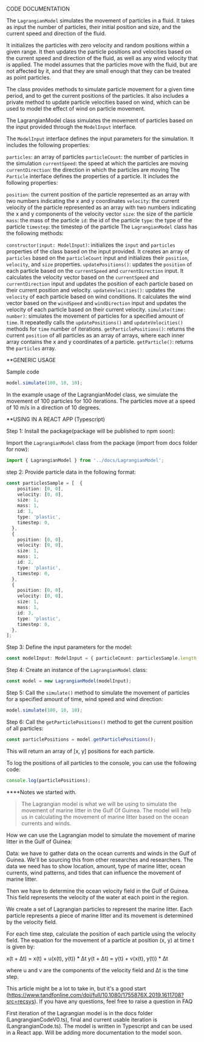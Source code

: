 CODE DOCUMENTATION

The `LagrangianModel` simulates the movement of particles in a fluid. It takes as input the number of particles, their initial position and size, and the current speed and direction of the fluid.

It initializes the particles with zero velocity and random positions within a given range. It then updates the particle positions and velocities based on the current speed and direction of the fluid, as well as any wind velocity that is applied. The model assumes that the particles move with the fluid, but are not affected by it, and that they are small enough that they can be treated as point particles.

The class provides methods to simulate particle movement for a given time period, and to get the current positions of the particles. It also includes a private method to update particle velocities based on wind, which can be used to model the effect of wind on particle movement.

The LagrangianModel class simulates the movement of particles based on the input provided through the `ModelInput` interface.

The `ModelInput` interface defines the input parameters for the simulation. It includes the following properties:

`particles`: an array of particles
`particleCount`: the number of particles in the simulation
`currentSpeed`: the speed at which the particles are moving
`currentDirection`: the direction in which the particles are moving
The `Particle` interface defines the properties of a particle. It includes the following properties:

`position`: the current position of the particle represented as an array with two numbers indicating the x and y coordinates
`velocity`: the current velocity of the particle represented as an array with two numbers indicating the x and y components of the velocity vector
`size`: the size of the particle
`mass`: the mass of the particle
`id`: the id of the particle
`type`: the type of the particle
`timestep`: the timestep of the particle
The `LagrangianModel` class has the following methods:

`constructor(input: ModelInput)`: initializes the `input` and `particles` properties of the class based on the input provided. It creates an array of `particles` based on the `particleCount` input and initializes their `position`, `velocity`, and `size` properties.
`updatePositions()`: updates the `position` of each particle based on the `currentSpeed` and `currentDirection` input. It calculates the velocity vector based on the `currentSpeed` and `currentDirection` input and updates the position of each particle based on their current position and velocity.
`updateVelocities()`: updates the `velocity` of each particle based on wind conditions. It calculates the wind vector based on the `windSpeed` and `windDirection` input and updates the velocity of each particle based on their current velocity.
`simulate(time: number)`: simulates the movement of particles for a specified amount of `time`. It repeatedly calls the `updatePositions()` and `updateVelocities()` methods for `time` number of iterations.
`getParticlePositions()`: returns the current `position` of all particles as an array of arrays, where each inner array contains the x and y coordinates of a particle.
`getParticle()`: returns the `particles` array. 



**GENERIC USAGE

Sample code
```Typescript
model.simulate(100, 10, 10);

```

In the example usage of the LagrangianModel class, we simulate the movement of 100 particles for 100 iterations. The particles move at a speed of 10 m/s in a direction of 10 degrees.

**USING IN A REACT APP (Typescript)

Step 1: 
Install the package(package will be published to npm soon):

Import the `LagrangianModel` class from the package (import from docs folder for now):

```Typescript
import { LagrangianModel } from '../docs/LagrangianModel';

```
step 2:
Provide particle data in the following format:
```TypeScript
const particlesSample = [  {
    position: [0, 0],
    velocity: [0, 0],
    size: 1,
    mass: 1,
    id: 1,
    type: 'plastic',
    timestep: 0,
  },
  {
    position: [0, 0],
    velocity: [0, 0],
    size: 1,
    mass: 1,
    id: 2,
    type: 'plastic',
    timestep: 0,
  },
  {
    position: [0, 0],
    velocity: [0, 0],
    size: 1,
    mass: 1,
    id: 3,
    type: 'plastic',
    timestep: 0,
  },
];

```

Step 3: 
Define the input parameters for the model:

```Typescript
const modelInput: ModelInput = { particleCount: particlesSample.length, particles: particlesSample,  currentSpeed: 0.5, currentDirection: 0, };
```

Step 4:
Create an instance of the `LagrangianModel` class:

```Typescript
const model = new LagrangianModel(modelInput);

```
Step 5:
Call the `simulate()` method to simulate the movement of particles for a specified amount of time, wind speed and wind direction:

```Typescript
model.simulate(100, 10, 10);

```
Step 6:
Call the `getParticlePositions()` method to get the current position of all particles:

```Typescript
const particlePositions = model.getParticlePositions();

```
This will return an array of [x, y] positions for each particle.

To log the positions of all particles to the console, you can use the following code:

```Typescript
console.log(particlePositions);

```

****Notes we started with.

> The Lagrangian model is what we will be using to simulate the movement of marine litter in the Gulf Of Guinea. The model will help us in calculating the movement of marine litter based on the ocean currents and winds.

How we can use the Lagrangian model to simulate the movement of marine litter in the Gulf of Guinea:

Data: we have to gather data on the ocean currents and winds in the Gulf of Guinea. We'll be sourcing this from other researches and researchers. The data we need has to show location, amount, type of marine litter, ocean currents, wind patterns, and tides that can influence the movement of marine litter. 

Then we have to determine the ocean velocity field in the Gulf of Guinea. This field represents the velocity of the water at each point in the region.

We create a set of Lagrangian particles to represent the marine litter. Each particle represents a piece of marine litter and its movement is determined by the velocity field.

For each time step, calculate the position of each particle using the velocity field. The equation for the movement of a particle at position (x, y) at time t is given by:

x(t + Δt) = x(t) + u(x(t), y(t)) * Δt
y(t + Δt) = y(t) + v(x(t), y(t)) * Δt

where u and v are the components of the velocity field and Δt is the time step.

This article might be a lot to take in, but it's a good start (https://www.tandfonline.com/doi/full/10.1080/1755876X.2019.1611708?src=recsys). If you have any questions, feel free to raise a question in FAQ

First iteration of the Lagrangian model is in the docs folder (LangrangianCodeV0.ts), final and current usable iteration is (LangrangianCode.ts). The model is written in Typescript and can be used in a React app. Will be adding more documentation to the model soon.